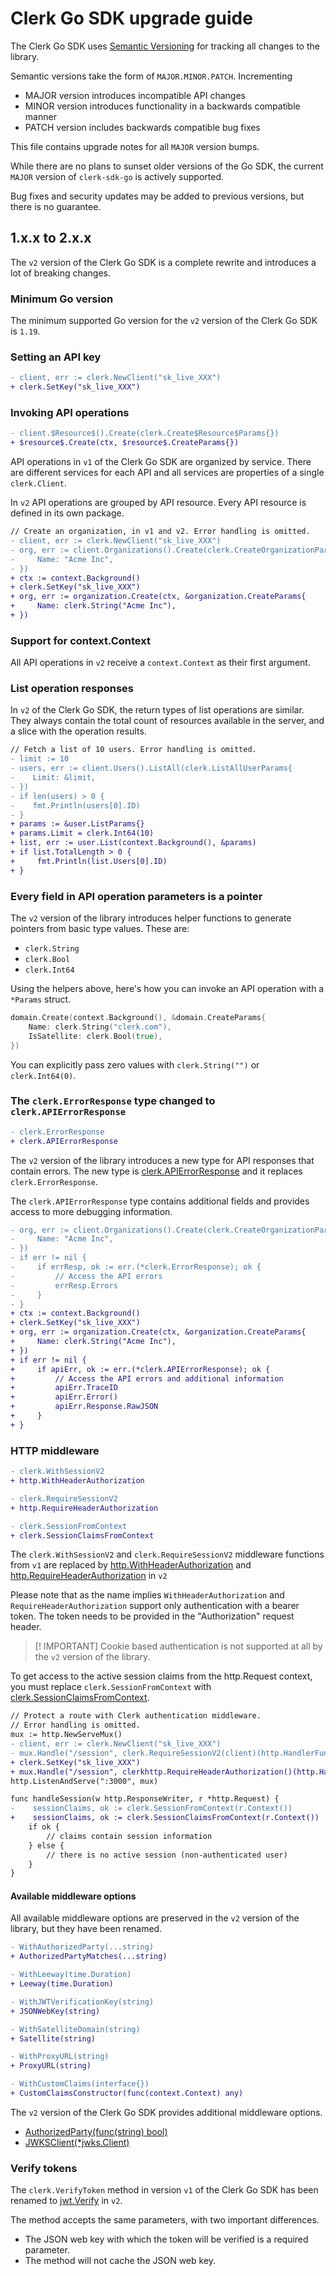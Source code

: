 # Clerk Go SDK upgrade guide

The Clerk Go SDK uses [Semantic Versioning](https://semver.org/)
for tracking all changes to the library.

Semantic versions take the form of `MAJOR.MINOR.PATCH`. Incrementing

- MAJOR version introduces incompatible API changes
- MINOR version introduces functionality in a backwards compatible manner
- PATCH version includes backwards compatible bug fixes

This file contains upgrade notes for all `MAJOR` version bumps.

While there are no plans to sunset older versions of the Go SDK,
the current `MAJOR` version of `clerk-sdk-go` is actively supported.

Bug fixes and security updates may be added to previous versions, but
there is no guarantee.

## 1.x.x to 2.x.x

The `v2` version of the Clerk Go SDK is a complete rewrite and introduces
a lot of breaking changes.

### Minimum Go version

The minimum supported Go version for the `v2` version of the Clerk Go SDK is `1.19`.

### Setting an API key

```diff
- client, err := clerk.NewClient("sk_live_XXX")
+ clerk.SetKey("sk_live_XXX")
```

### Invoking API operations

```diff
- client.$Resource$().Create(clerk.Create$Resource$Params{})
+ $resource$.Create(ctx, $resource$.CreateParams{})
```

API operations in `v1` of the Clerk Go SDK are organized by service. There are
different services for each API and all services are properties of a single
`clerk.Client`.

In `v2` API operations are grouped by API resource. Every API resource is defined in its own package.

```diff
// Create an organization, in v1 and v2. Error handling is omitted.
- client, err := clerk.NewClient("sk_live_XXX")
- org, err := client.Organizations().Create(clerk.CreateOrganizationParams{
-     Name: "Acme Inc",
- })
+ ctx := context.Background()
+ clerk.SetKey("sk_live_XXX")
+ org, err := organization.Create(ctx, &organization.CreateParams{
+     Name: clerk.String("Acme Inc"),
+ })
```

### Support for context.Context

All API operations in `v2` receive a `context.Context` as their first argument.

### List operation responses

In `v2` of the Clerk Go SDK, the return types of list operations are similar. They always contain the total count of resources
available in the server, and a slice with the operation results.

```diff
// Fetch a list of 10 users. Error handling is omitted.
- limit := 10
- users, err := client.Users().ListAll(clerk.ListAllUserParams{
-    Limit: &limit,
- })
- if len(users) > 0 {
-    fmt.Println(users[0].ID)
- }
+ params := &user.ListParams{}
+ params.Limit = clerk.Int64(10)
+ list, err := user.List(context.Background(), &params)
+ if list.TotalLength > 0 {
+     fmt.Println(list.Users[0].ID)
+ }
```

### Every field in API operation parameters is a pointer

The `v2` version of the library introduces helper functions to generate pointers from basic type values. These are:
- `clerk.String`
- `clerk.Bool`
- `clerk.Int64`

Using the helpers above, here's how you can invoke an API operation with a `*Params` struct.

```go
domain.Create(context.Background(), &domain.CreateParams{
    Name: clerk.String("clerk.com"),
    IsSatellite: clerk.Bool(true),
})
```
You can explicitly pass zero values with `clerk.String("")` or `clerk.Int64(0)`.

### The `clerk.ErrorResponse` type changed to `clerk.APIErrorResponse`

```diff
- clerk.ErrorResponse
+ clerk.APIErrorResponse
```

The `v2` version of the library introduces a new type for API responses that contain errors.
The new type is [clerk.APIErrorResponse](https://pkg.go.dev/github.com/clerk/clerk-sdk-go/v2#APIErrorResponse) and it replaces `clerk.ErrorResponse`.

The `clerk.APIErrorResponse` type contains additional fields and provides access to more debugging information.

```diff
- org, err := client.Organizations().Create(clerk.CreateOrganizationParams{
-     Name: "Acme Inc",
- })
- if err != nil {
-     if errResp, ok := err.(*clerk.ErrorResponse); ok {
-         // Access the API errors
-         errResp.Errors
-     }
- }
+ ctx := context.Background()
+ clerk.SetKey("sk_live_XXX")
+ org, err := organization.Create(ctx, &organization.CreateParams{
+     Name: clerk.String("Acme Inc"),
+ })
+ if err != nil {
+     if apiErr, ok := err.(*clerk.APIErrorResponse); ok {
+         // Access the API errors and additional information
+         apiErr.TraceID
+         apiErr.Error()
+         apiErr.Response.RawJSON
+     }
+ }
```

### HTTP middleware

```diff
- clerk.WithSessionV2
+ http.WithHeaderAuthorization

- clerk.RequireSessionV2
+ http.RequireHeaderAuthorization

- clerk.SessionFromContext
+ clerk.SessionClaimsFromContext
```

The `clerk.WithSessionV2` and `clerk.RequireSessionV2` middleware functions from `v1` are replaced by [http.WithHeaderAuthorization](https://pkg.go.dev/github.com/clerk/clerk-sdk-go/v2/http#WithHeaderAuthorization) and [http.RequireHeaderAuthorization](https://pkg.go.dev/github.com/clerk/clerk-sdk-go/v2/http#RequireHeaderAuthorization) in `v2`

Please note that as the name implies `WithHeaderAuthorization` and `RequireHeaderAuthorization` support only authentication with a bearer token.
The token needs to be provided in the "Authorization" request header.

> [! IMPORTANT]
> Cookie based authentication is not supported at all by the `v2` version of the library.

To get access to the active session claims from the http.Request context, you must replace `clerk.SessionFromContext` with [clerk.SessionClaimsFromContext](https://pkg.go.dev/github.com/clerk/clerk-sdk-go/v2#SessionClaimsFromContext).

```diff
// Protect a route with Clerk authentication middleware.
// Error handling is omitted.
mux := http.NewServeMux()
- client, err := clerk.NewClient("sk_live_XXX")
- mux.Handle("/session", clerk.RequireSessionV2(client)(http.HandlerFunc(handleSession)))
+ clerk.SetKey("sk_live_XXX")
+ mux.Handle("/session", clerkhttp.RequireHeaderAuthorization()(http.HandlerFunc(handleSession)))
http.ListenAndServe(":3000", mux)

func handleSession(w http.ResponseWriter, r *http.Request) {
-    sessionClaims, ok := clerk.SessionFromContext(r.Context())
+    sessionClaims, ok := clerk.SessionClaimsFromContext(r.Context())
    if ok {
        // claims contain session information
    } else {
        // there is no active session (non-authenticated user)
    }
}
```

#### Available middleware options

All available middleware options are preserved in the `v2` version of the library, but they have been renamed.

```diff
- WithAuthorizedParty(...string)
+ AuthorizedPartyMatches(...string)

- WithLeeway(time.Duration)
+ Leeway(time.Duration)

- WithJWTVerificationKey(string)
+ JSONWebKey(string)

- WithSatelliteDomain(string)
+ Satellite(string)

- WithProxyURL(string)
+ ProxyURL(string)

- WithCustomClaims(interface{})
+ CustomClaimsConstructor(func(context.Context) any)
```

The `v2` version of the Clerk Go SDK provides additional middleware options.

- [AuthorizedParty(func(string) bool)](https://pkg.go.dev/github.com/clerk/clerk-sdk-go/v2/http#AuthorizedParty)
- [JWKSClient(\*jwks.Client)](https://pkg.go.dev/github.com/clerk/clerk-sdk-go/v2/http#JWKSClient)

### Verify tokens

The `clerk.VerifyToken` method in version `v1` of the Clerk Go SDK has been renamed to [jwt.Verify](https://pkg.go.dev/github.com/clerk/clerk-sdk-go/v2/jwt#Verify) in `v2`.

The method accepts the same parameters, with two important differences.

- The JSON web key with which the token will be verified is a required parameter.
- The method will not cache the JSON web key.
